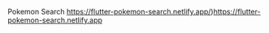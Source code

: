 Pokemon Search
https://flutter-pokemon-search.netlify.app/)https://flutter-pokemon-search.netlify.app
